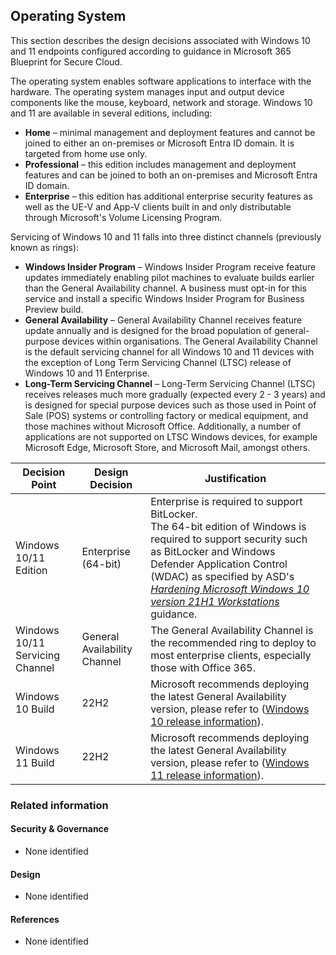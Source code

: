 Operating System
---

This section describes the design decisions associated with Windows 10 and 11 endpoints configured according to guidance in Microsoft 365 Blueprint for Secure Cloud.

The operating system enables software applications to interface with the hardware. The operating system manages input and output device components like the mouse, keyboard, network and storage.
Windows 10 and 11 are available in several editions, including:

* **Home** – minimal management and deployment features and cannot be joined to either an on-premises or Microsoft Entra ID domain. It is targeted from home use only.
* **Professional** – this edition includes management and deployment features and can be joined to both an on-premises and Microsoft Entra ID domain.
* **Enterprise** – this edition has additional enterprise security features as well as the UE-V and App-V clients built in and only distributable through Microsoft's Volume Licensing Program.

Servicing of Windows 10 and 11 falls into three distinct channels (previously known as rings):

* **Windows Insider Program** – Windows Insider Program receive feature updates immediately enabling pilot machines to evaluate builds earlier than the General Availability channel. A business must opt-in for this service and install a specific Windows Insider Program for Business Preview build.
* **General Availability** – General Availability Channel receives feature update annually and is designed for the broad population of general-purpose devices within organisations. The General Availability Channel is the default servicing channel for all Windows 10 and 11 devices with the exception of Long Term Servicing Channel (LTSC) release of Windows 10 and 11 Enterprise.
* **Long-Term Servicing Channel** – Long-Term Servicing Channel (LTSC) receives releases much more gradually (expected every 2 - 3 years) and is designed for special purpose devices such as those used in Point of Sale (POS) systems or controlling factory or medical equipment, and those machines without Microsoft Office. Additionally, a number of applications are not supported on LTSC Windows devices, for example Microsoft Edge, Microsoft Store, and Microsoft Mail, amongst others.

| Decision Point                  | Design Decision              | Justification                                                                                                                                                                                                                 |
|---------------------------------|------------------------------|-------------------------------------------------------------------------------------------------------------------------------------------------------------------------------------------------------------------------------|
| Windows 10/11 Edition           | Enterprise (64-bit)          | Enterprise is required to support BitLocker.<br>The 64-bit edition of Windows is required to support security such as BitLocker and Windows Defender Application Control (WDAC) as specified by ASD's [*Hardening Microsoft Windows 10 version 21H1 Workstations*](https://www.cyber.gov.au/resources-business-and-government/maintaining-devices-and-systems/system-hardening-and-administration/system-hardening/hardening-microsoft-windows-10-version-21h1-workstations) guidance. |
| Windows 10/11 Servicing Channel | General Availability Channel | The General Availability Channel is the recommended ring to deploy to most enterprise clients, especially those with Office 365.                                                                                              |
| Windows 10 Build                | 22H2                         | Microsoft recommends deploying the latest General Availability version, please refer to ([Windows 10 release information](https://learn.microsoft.com/windows/release-health/release-information)).                     |
| Windows 11 Build                | 22H2                         | Microsoft recommends deploying the latest General Availability version, please refer to ([Windows 11 release information](https://learn.microsoft.com/windows/release-health/windows11-release-information)).           |
 

### Related information

#### Security & Governance

* None identified

#### Design

* None identified

#### References

* None identified
